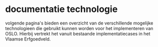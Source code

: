 # documentatie technologie

volgende pagina's bieden een overzicht van de verschillende mogelijke technologieen die gebruikt kunnen worden voor het implementeren van OSLO. Hierbij vertrekt het vanuit bestaande implementatiecases in het Vlaamse Erfgoedveld.&#x20;
